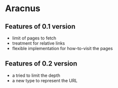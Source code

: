 # Aracnus

## Features of 0.1 version
- limit of pages to fetch
- treatment for relative links
- flexible implementation for how-to-visit the pages
## Features of 0.2 version
- a tried to limit the depth
- a new type to represent the URL

